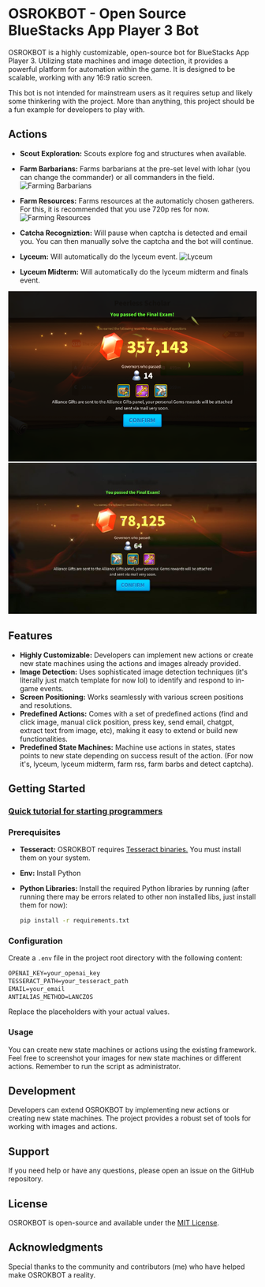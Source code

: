 
# OSROKBOT - Open Source BlueStacks App Player 3 Bot

OSROKBOT is a highly customizable, open-source bot for BlueStacks App Player 3. Utilizing state machines and image detection, it provides a powerful platform for automation within the game. It is designed to be scalable, working with any 16:9 ratio screen.

This bot is not intended for mainstream users as it requires setup and likely some thinkering with the project. More than anything, this project should be a fun example for developers to play with.

## Actions

- **Scout Exploration:** Scouts explore fog and structures when available.
- **Farm Barbarians:** Farms barbarians at the pre-set level with lohar (you can change the commander) or all commanders in the field.
![Farming Barbarians](Media/Readme/farmbarbs.gif)

- **Farm Resources:** Farms resources at the automaticly chosen gatherers. For this, it is recommended that you use 720p res for now.
![Farming Resources](Media/Readme/farmrss.gif)
- **Catcha Recogniztion:** Will pause when captcha is detected and email you. You can then manually solve the captcha and the bot will continue.
- **Lyceum:** Will automatically do the lyceum event.
![Lyceum](Media/Readme/lyceum.gif)
- **Lyceum Midterm:** Will automatically do the lyceum midterm and finals event.
<img src="Media/Readme/lyceumwin1.png" width="800">
<img src="Media/Readme/lyceumwin2.png" width="800">



## Features

- **Highly Customizable:** Developers can implement new actions or create new state machines using the actions and images already provided.
- **Image Detection:** Uses sophisticated image detection techniques (it's literally just match template for now lol) to identify and respond to in-game events.
- **Screen Positioning:** Works seamlessly with various screen positions and resolutions.
- **Predefined Actions:** Comes with a set of predefined actions (find and click image, manual click position, press key, send email, chatgpt, extract text from image, etc), making it easy to extend or build new functionalities.
- **Predefined State Machines:** Machine use actions in states, states points to new state depending on success result of the action. (For now it's, lyceum, lyceum midterm, farm rss, farm barbs and detect captcha).

## Getting Started

### [Quick tutorial for starting programmers](https://youtu.be/xBQC3M0O-B8)

### Prerequisites

- **Tesseract:** OSROKBOT requires [Tesseract binaries.](https://github.com/UB-Mannheim/tesseract/wiki) You must install them on your system.
- **Env:** Install Python
- **Python Libraries:** Install the required Python libraries by running (after running there may be errors related to other non installed libs, just install them for now):

  ```bash
  pip install -r requirements.txt
  ```

### Configuration

Create a `.env` file in the project root directory with the following content:

```env
OPENAI_KEY=your_openai_key
TESSERACT_PATH=your_tesseract_path
EMAIL=your_email
ANTIALIAS_METHOD=LANCZOS
```

Replace the placeholders with your actual values.

### Usage

You can create new state machines or actions using the existing framework. Feel free to screenshot your images for new state machines or different actions.
Remember to run the script as administrator.

## Development

Developers can extend OSROKBOT by implementing new actions or creating new state machines. The project provides a robust set of tools for working with images and actions.

## Support

If you need help or have any questions, please open an issue on the GitHub repository.

## License

OSROKBOT is open-source and available under the [MIT License](LICENSE).

## Acknowledgments

Special thanks to the community and contributors (me) who have helped make OSROKBOT a reality.
